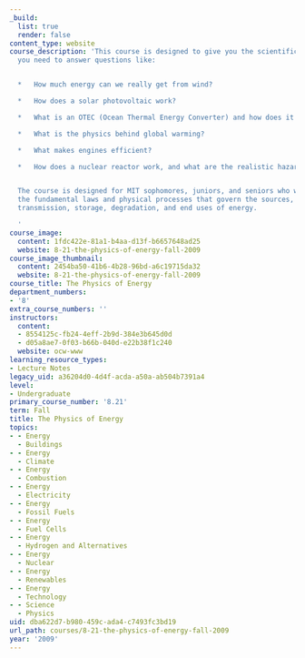 ```yaml
---
_build:
  list: true
  render: false
content_type: website
course_description: 'This course is designed to give you the scientific understanding
  you need to answer questions like:


  *   How much energy can we really get from wind?

  *   How does a solar photovoltaic work?

  *   What is an OTEC (Ocean Thermal Energy Converter) and how does it work?

  *   What is the physics behind global warming?

  *   What makes engines efficient?

  *   How does a nuclear reactor work, and what are the realistic hazards?


  The course is designed for MIT sophomores, juniors, and seniors who want to understand
  the fundamental laws and physical processes that govern the sources, extraction,
  transmission, storage, degradation, and end uses of energy.

  '
course_image:
  content: 1fdc422e-81a1-b4aa-d13f-b6657648ad25
  website: 8-21-the-physics-of-energy-fall-2009
course_image_thumbnail:
  content: 2454ba50-41b6-4b28-96bd-a6c19715da32
  website: 8-21-the-physics-of-energy-fall-2009
course_title: The Physics of Energy
department_numbers:
- '8'
extra_course_numbers: ''
instructors:
  content:
  - 8554125c-fb24-4eff-2b9d-384e3b645d0d
  - d05a8ae7-0f03-b66b-040d-e22b38f1c240
  website: ocw-www
learning_resource_types:
- Lecture Notes
legacy_uid: a36204d0-4d4f-acda-a50a-ab504b7391a4
level:
- Undergraduate
primary_course_number: '8.21'
term: Fall
title: The Physics of Energy
topics:
- - Energy
  - Buildings
- - Energy
  - Climate
- - Energy
  - Combustion
- - Energy
  - Electricity
- - Energy
  - Fossil Fuels
- - Energy
  - Fuel Cells
- - Energy
  - Hydrogen and Alternatives
- - Energy
  - Nuclear
- - Energy
  - Renewables
- - Energy
  - Technology
- - Science
  - Physics
uid: dba622d7-b980-459c-ada4-c7493fc3bd19
url_path: courses/8-21-the-physics-of-energy-fall-2009
year: '2009'
---
```


